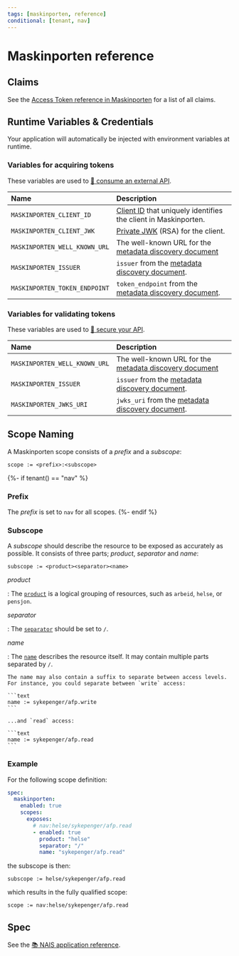 ```yaml
---
tags: [maskinporten, reference]
conditional: [tenant, nav]
---
```


# Maskinporten reference

## Claims

See the [Access Token reference in Maskinporten](https://docs.digdir.no/docs/Maskinporten/maskinporten_protocol_token#the-access-token) for a list of all claims.

## Runtime Variables & Credentials

Your application will automatically be injected with environment variables at runtime.

### Variables for acquiring tokens

These variables are used to [:dart: consume an external API](../how-to/consume.md).

| Name                          | Description                                                                                                             |
|:------------------------------|:------------------------------------------------------------------------------------------------------------------------|
| `MASKINPORTEN_CLIENT_ID`      | [Client ID](../../explanations/README.md#client-id) that uniquely identifies the client in Maskinporten.                |
| `MASKINPORTEN_CLIENT_JWK`     | [Private JWK](../../explanations/README.md#private-keys) (RSA) for the client.                                          |
| `MASKINPORTEN_WELL_KNOWN_URL` | The well-known URL for the [metadata discovery document](../../explanations/README.md#well-known-url-metadata-document) |
| `MASKINPORTEN_ISSUER`         | `issuer` from the [metadata discovery document](../../explanations/README.md#issuer).                                   |
| `MASKINPORTEN_TOKEN_ENDPOINT` | `token_endpoint` from the [metadata discovery document](../../explanations/README.md#token-endpoint).                   |

### Variables for validating tokens

These variables are used to [:dart: secure your API](../how-to/secure.md).

| Name                          | Description                                                                                                             |
|:------------------------------|:------------------------------------------------------------------------------------------------------------------------|
| `MASKINPORTEN_WELL_KNOWN_URL` | The well-known URL for the [metadata discovery document](../../explanations/README.md#well-known-url-metadata-document) |
| `MASKINPORTEN_ISSUER`         | `issuer` from the [metadata discovery document](../../explanations/README.md#issuer).                                   |
| `MASKINPORTEN_JWKS_URI`       | `jwks_uri` from the [metadata discovery document](../../explanations/README.md#jwks-endpoint-public-keys).              |

## Scope Naming

A Maskinporten scope consists of a _prefix_ and a _subscope_:

```text
scope := <prefix>:<subscope>
```

{%- if tenant() == "nav" %}
### Prefix

The _prefix_ is set to `nav` for all scopes.
{%- endif %}

### Subscope

A _subscope_ should describe the resource to be exposed as accurately as possible.
It consists of three parts; _product_, _separator_ and _name_:

```text
subscope := <product><separator><name>
```

_product_

:   The [`product`](../../../workloads/application/reference/application-spec.md#maskinportenscopesexposesproduct) is a logical grouping of resources, such as `arbeid`, `helse`, or `pensjon`.

_separator_

:   The [`separator`](../../../workloads/application/reference/application-spec.md#maskinportenscopesexposesseparator) should be set to `/`.

_name_

:   The [`name`](../../../workloads/application/reference/application-spec.md#maskinportenscopesexposesname) describes the resource itself.
    It may contain multiple parts separated by `/`.

    The name may also contain a suffix to separate between access levels.
    For instance, you could separate between `write` access:

    ```text
    name := sykepenger/afp.write
    ```

    ...and `read` access:

    ```text
    name := sykepenger/afp.read
    ```

### Example

For the following scope definition:

```yaml title="nais.yaml" hl_lines="5-11"
spec:
  maskinporten:
    enabled: true
    scopes:
      exposes:
        # nav:helse/sykepenger/afp.read
        - enabled: true
          product: "helse"
          separator: "/"
          name: "sykepenger/afp.read"
```

the subscope is then:

```text
subscope := helse/sykepenger/afp.read
```

which results in the fully qualified scope:

```text
scope := nav:helse/sykepenger/afp.read
```

## Spec

See the [:books: NAIS application reference](../../../workloads/application/reference/application-spec.md#maskinporten).
